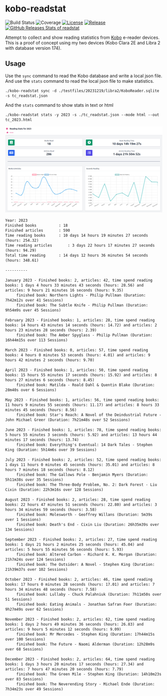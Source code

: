 # kobo-readstat

![Build Status](https://github.com/timchurchard/readstat/workflows/Test/badge.svg)
![Coverage](https://img.shields.io/badge/Coverage-0-red)
[![License](https://img.shields.io/github/license/timchurchard/readstat)](/LICENSE)
[![Release](https://img.shields.io/github/release/timchurchard/readstat.svg)](https://github.com/timchurchard/readstat/releases/latest)
[![GitHub Releases Stats of readstat](https://img.shields.io/github/downloads/timchurchard/readstat/total.svg?logo=github)](https://somsubhra.github.io/github-release-stats/?username=timchurchard&repository=readstat)

Attempt to collect and show reading statistics from [Kobo](https://uk.kobobooks.com/collections/ereaders) e-reader devices.  This is a proof of concept using my two devices (Kobo Clara 2E and Libra 2 with database version 174).

## Usage

Use the `sync` command to read the Kobo database and write a local json file. And use the `stats` command to read the local json file to make statistics.

```shell
./kobo-readstat sync -d ./testfiles/20231219/libra2/KoboReader.sqlite -s tc_readstat.json
```

And the `stats` command to show stats in text or html

```text
./kobo-readstat stats -y 2023 -s ./tc_readstat.json --mode html --out tc_2023.html
```
![screenshot of html reading stats](.files/tc_2023_report.png "2023 report screenshot")

```text
Year: 2023
Finished books			: 18
Finished articles		: 590
Time reading books		: 10 days 14 hours 19 minutes 27 seconds (hours: 254.32)
Time reading articles		: 3 days 22 hours 17 minutes 27 seconds (hours: 94.29)
Total time reading		: 14 days 12 hours 36 minutes 54 seconds (hours: 348.61)

----------

January 2023 - Finished books: 2, articles: 42, time spend reading books: 1 days 4 hours 33 minutes 43 seconds (hours: 28.56) and articles: 9 hours 21 minutes 16 seconds (hours: 9.35)
	 finished book: Northern Lights - Philip Pullman (Duration: 7h42m12s over 41 Sessions)
	 finished book: The Subtle Knife - Philip Pullman (Duration: 9h54m9s over 45 Sessions)

February 2023 - Finished books: 1, articles: 28, time spend reading books: 14 hours 43 minutes 14 seconds (hours: 14.72) and articles: 2 hours 23 minutes 28 seconds (hours: 2.39)
	 finished book: The Amber Spyglass - Philip Pullman (Duration: 16h44m15s over 113 Sessions)

March 2023 - Finished books: 0, articles: 57, time spend reading books: 4 hours 0 minutes 53 seconds (hours: 4.01) and articles: 9 hours 42 minutes 2 seconds (hours: 9.70)

April 2023 - Finished books: 1, articles: 50, time spend reading books: 15 hours 55 minutes 17 seconds (hours: 15.92) and articles: 8 hours 27 minutes 6 seconds (hours: 8.45)
	 finished book: Matilda - Roald Dahl & Quentin Blake (Duration: 28m40s over 6 Sessions)

May 2023 - Finished books: 1, articles: 56, time spend reading books: 11 hours 9 minutes 55 seconds (hours: 11.17) and articles: 8 hours 33 minutes 45 seconds (hours: 8.56)
	 finished book: Star's Reach: A Novel of the Deindustrial Future - John Michael Greer (Duration: 7h21m48s over 52 Sessions)

June 2023 - Finished books: 1, articles: 78, time spend reading books: 5 hours 55 minutes 3 seconds (hours: 5.92) and articles: 13 hours 44 minutes 17 seconds (hours: 13.74)
	 finished book: Everything's Eventual: 14 Dark Tales - Stephen King (Duration: 5h14m6s over 39 Sessions)

July 2023 - Finished books: 2, articles: 52, time spend reading books: 1 days 11 hours 0 minutes 45 seconds (hours: 35.01) and articles: 8 hours 7 minutes 18 seconds (hours: 8.12)
	 finished book: The Gallows Pole - Benjamin Myers (Duration: 5h11m38s over 35 Sessions)
	 finished book: The Three-Body Problem, No. 2: Dark Forest - Liu Cixin (Duration: 22h3m16s over 128 Sessions)

August 2023 - Finished books: 2, articles: 28, time spend reading books: 22 hours 47 minutes 51 seconds (hours: 22.80) and articles: 3 hours 34 minutes 59 seconds (hours: 3.58)
	 finished book: Molesworth - Geoffrey Willans (Duration: 5m39s over 1 Sessions)
	 finished book: Death's End - Cixin Liu (Duration: 26h35m39s over 134 Sessions)

September 2023 - Finished books: 2, articles: 27, time spend reading books: 1 days 21 hours 2 minutes 25 seconds (hours: 45.04) and articles: 5 hours 55 minutes 56 seconds (hours: 5.93)
	 finished book: Altered Carbon - Richard K. K. Morgan (Duration: 21h7m24s over 124 Sessions)
	 finished book: The Outsider: A Novel - Stephen King (Duration: 21h39m37s over 102 Sessions)

October 2023 - Finished books: 2, articles: 46, time spend reading books: 17 hours 0 minutes 28 seconds (hours: 17.01) and articles: 7 hours 34 minutes 48 seconds (hours: 7.58)
	 finished book: Lullaby - Chuck Palahniuk (Duration: 7h11m50s over 51 Sessions)
	 finished book: Eating Animals - Jonathan Safran Foer (Duration: 9h27m49s over 62 Sessions)

November 2023 - Finished books: 2, articles: 62, time spend reading books: 1 days 2 hours 49 minutes 36 seconds (hours: 26.83) and articles: 9 hours 5 minutes 12 seconds (hours: 9.09)
	 finished book: Mr Mercedes - Stephen King (Duration: 17h44m15s over 100 Sessions)
	 finished book: The Future - Naomi Alderman (Duration: 12h28m9s over 68 Sessions)

December 2023 - Finished books: 2, articles: 64, time spend reading books: 1 days 3 hours 20 minutes 17 seconds (hours: 27.34) and articles: 7 hours 47 minutes 20 seconds (hours: 7.79)
	 finished book: The Green Mile - Stephen King (Duration: 14h10m23s over 83 Sessions)
	 finished book: The Neverending Story - Michael Ende (Duration: 7h34m23s over 49 Sessions)
```